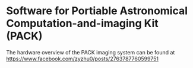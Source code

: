 # Software for Portiable Astronomical Computation-and-imaging Kit (PACK)
The hardware overview of the PACK imaging system can be found at https://www.facebook.com/zyzhu0/posts/2763787760599751
